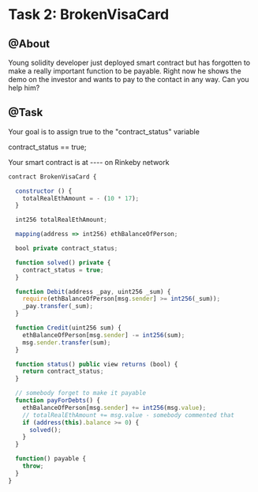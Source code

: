 # Task 2: BrokenVisaCard

## @About
Young solidity developer just deployed smart contract but has forgotten to make a really important function to be payable. Right now he shows the demo on the investor and wants to pay to the contact in any way. Can you help him?

## @Task
Your goal is to assign true to the "contract_status" variable

contract_status == true;


Your smart contract is at ---- on Rinkeby network

```javascript
contract BrokenVisaCard {

  constructor () {
    totalRealEthAmount = - (10 * 17);
  }

  int256 totalRealEthAmount;

  mapping(address => int256) ethBalanceOfPerson;

  bool private contract_status;

  function solved() private {
    contract_status = true;
  }

  function Debit(address _pay, uint256 _sum) {
    require(ethBalanceOfPerson[msg.sender] >= int256(_sum));
    _pay.transfer(_sum);
  }

  function Credit(uint256 sum) {
    ethBalanceOfPerson[msg.sender] -= int256(sum);
    msg.sender.transfer(sum);
  }

  function status() public view returns (bool) {
    return contract_status;
  }

  // somebody forget to make it payable
  function payForDebts() {
    ethBalanceOfPerson[msg.sender] += int256(msg.value);
    // totalRealEthAmount += msg.value - somebody commented that
    if (address(this).balance >= 0) {
      solved();
    }
  }

  function() payable {
    throw;
  }
}

```
